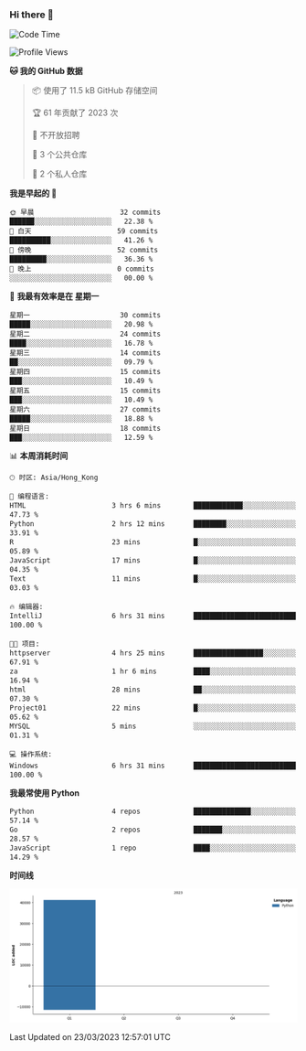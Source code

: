 ### Hi there 👋

<!--
**Mrzqd/Mrzqd** is a ✨ _special_ ✨ repository because its `README.md` (this file) appears on your GitHub profile.

Here are some ideas to get you started:

- 🔭 I’m currently working on ...
- 🌱 I’m currently learning ...
- 👯 I’m looking to collaborate on ...
- 🤔 I’m looking for help with ...
- 💬 Ask me about ...
- 📫 How to reach me: ...
- 😄 Pronouns: ...
- ⚡ Fun fact: ...
-->
<!--START_SECTION:waka-->
![Code Time](http://img.shields.io/badge/Code%20Time-70%20hrs%2031%20mins-blue)

![Profile Views](http://img.shields.io/badge/%E4%B8%AA%E4%BA%BA%E8%B5%84%E6%96%99%E8%A7%82%E7%9C%8B%E6%AC%A1%E6%95%B0-9-blue)

**🐱 我的 GitHub 数据** 

> 📦  使用了 11.5 kB GitHub 存储空间 
 > 
> 🏆 61 年贡献了 2023 次
 > 
> 🚫 不开放招聘
 > 
> 📜 3 个公共仓库 
 > 
> 🔑 2 个私人仓库 
 > 
**我是早起的 🐤** 

```text
🌞 早晨                     32 commits          ██████░░░░░░░░░░░░░░░░░░░   22.38 % 
🌆 白天                     59 commits          ██████████░░░░░░░░░░░░░░░   41.26 % 
🌃 傍晚                     52 commits          █████████░░░░░░░░░░░░░░░░   36.36 % 
🌙 晚上                     0 commits           ░░░░░░░░░░░░░░░░░░░░░░░░░   00.00 % 
```
📅 **我最有效率是在 星期一** 

```text
星期一                      30 commits          █████░░░░░░░░░░░░░░░░░░░░   20.98 % 
星期二                      24 commits          ████░░░░░░░░░░░░░░░░░░░░░   16.78 % 
星期三                      14 commits          ██░░░░░░░░░░░░░░░░░░░░░░░   09.79 % 
星期四                      15 commits          ███░░░░░░░░░░░░░░░░░░░░░░   10.49 % 
星期五                      15 commits          ███░░░░░░░░░░░░░░░░░░░░░░   10.49 % 
星期六                      27 commits          █████░░░░░░░░░░░░░░░░░░░░   18.88 % 
星期日                      18 commits          ███░░░░░░░░░░░░░░░░░░░░░░   12.59 % 
```


📊 **本周消耗时间** 

```text
🕑︎ 时区: Asia/Hong_Kong

💬 编程语言: 
HTML                     3 hrs 6 mins        ████████████░░░░░░░░░░░░░   47.73 % 
Python                   2 hrs 12 mins       ████████░░░░░░░░░░░░░░░░░   33.91 % 
R                        23 mins             █░░░░░░░░░░░░░░░░░░░░░░░░   05.89 % 
JavaScript               17 mins             █░░░░░░░░░░░░░░░░░░░░░░░░   04.35 % 
Text                     11 mins             █░░░░░░░░░░░░░░░░░░░░░░░░   03.03 % 

🔥 编辑器: 
IntelliJ                 6 hrs 31 mins       █████████████████████████   100.00 % 

🐱‍💻 项目: 
httpserver               4 hrs 25 mins       █████████████████░░░░░░░░   67.91 % 
za                       1 hr 6 mins         ████░░░░░░░░░░░░░░░░░░░░░   16.94 % 
html                     28 mins             ██░░░░░░░░░░░░░░░░░░░░░░░   07.30 % 
Project01                22 mins             █░░░░░░░░░░░░░░░░░░░░░░░░   05.62 % 
MYSQL                    5 mins              ░░░░░░░░░░░░░░░░░░░░░░░░░   01.31 % 

💻 操作系统: 
Windows                  6 hrs 31 mins       █████████████████████████   100.00 % 
```

**我最常使用 Python** 

```text
Python                   4 repos             ██████████████░░░░░░░░░░░   57.14 % 
Go                       2 repos             ███████░░░░░░░░░░░░░░░░░░   28.57 % 
JavaScript               1 repo              ████░░░░░░░░░░░░░░░░░░░░░   14.29 % 
```



**时间线**

![Lines of Code chart](https://raw.githubusercontent.com/Mrzqd/Mrzqd/main/assets/bar_graph.png)


 Last Updated on 23/03/2023 12:57:01 UTC
<!--END_SECTION:waka-->
